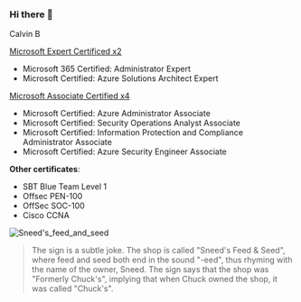 ### Hi there 👋  
Calvin B
<!--
**Calvindd2f/Calvindd2f** is a ✨ _special_ ✨ repository because its `README.md` (this file) appears on your GitHub profile.

Here are some ideas to get you started:

- 🔭 I’m currently working on Binary PowerShell modules & other minor things like implementation of Passwordless.dev via NodeJS/React & Python/Flask
- 🌱 I’m currently learning C++ ; despite not wanting too - the whitehouse said not too. 
- 👯 I’m looking to collaborate on binmods powershell
- 🤔 I’m looking for help with ...
- 💬 Ask me about my net worth
- 📫 How to reach me: ...
- 😄 Pronouns: ...
- ⚡ Fun fact: ...


<a href="https://gitroll.io/profile/uS1StpVxHvMgnTSiP7EiouRhhai63" target="_blank"><img src="https://gitroll.io/api/badges/profiles/v1/uS1StpVxHvMgnTSiP7EiouRhhai63" alt="GitRoll Profile Badge"/></a>
lol
-->


[Microsoft Expert Certificed x2](https://learn.microsoft.com/en-us/users/calvinbergin/transcript/dz2oefqpj6xzqx1?ref=https%3A%2F%2Fwww.linkedin.com%2F&source=docs&tab=credentials-tab)
+ Microsoft 365 Certified: Administrator Expert
+ Microsoft Certified: Azure Solutions Architect Expert

[Microsoft Associate Certified x4](https://learn.microsoft.com/en-us/users/calvinbergin/transcript/dz2oefqpj6xzqx1?ref=https%3A%2F%2Fwww.linkedin.com%2F&source=docs&tab=credentials-tab)
+ Microsoft Certified: Azure Administrator Associate
+ Microsoft Certified: Security Operations Analyst Associate
+ Microsoft Certified: Information Protection and Compliance Administrator Associate
+ Microsoft Certified: Azure Security Engineer Associate

**Other certificates**:
+ SBT Blue Team Level 1
+ Offsec PEN-100
+ OffSec SOC-100
+ Cisco CCNA

![Sneed's_feed_and_seed](https://user-images.githubusercontent.com/12518378/157051506-1efba280-c850-4aec-8332-63ec8b9f46c1.png)
> The sign is a subtle joke. The shop is called "Sneed's Feed & Seed", where feed and seed both end in the sound "-eed", thus rhyming with the name of the owner, Sneed. The sign says that the shop was "Formerly Chuck's", implying that when Chuck owned the shop, it was called "Chuck's".
